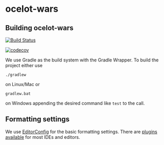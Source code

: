 # ocelot-wars

## Building ocelot-wars

[![Build Status](https://api.travis-ci.org/ocelot-wars/ocelot-wars.svg)](https://travis-ci.org/ocelot-wars/ocelot-wars)

[![codecov](https://codecov.io/gh/ocelot-wars/ocelot-wars/branch/master/graph/badge.svg)](https://codecov.io/gh/ocelot-wars/ocelot-wars)



We use Gradle as the build system with the Gradle Wrapper. To build the project either use
```
./gradlew
```
on Linux/Mac or
```
gradlew.bat
```
on Windows appending the desired command like `test` to the call.

## Formatting settings

We use [EditorConfig](http://editorconfig.org/) for the basic formatting settings. There are [plugins available](http://editorconfig.org/#download) for most IDEs and editors.
